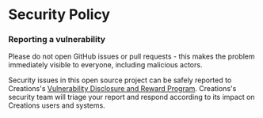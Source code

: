 # Security Policy

### Reporting a vulnerability

Please do not open GitHub issues or pull requests - this makes the problem immediately visible to everyone, including malicious actors.   

Security issues in this open source project can be safely reported to Creations's [Vulnerability Disclosure and Reward Program](https://creations.global/docs/security/creations#disclosure-and-reward-program).
Creations's security team will triage your report and respond according to its impact on Creations users and systems.
